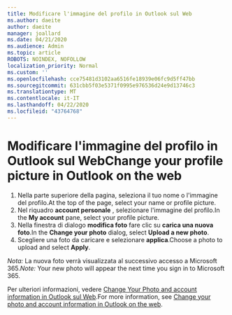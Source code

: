 ```yaml
---
title: Modificare l'immagine del profilo in Outlook sul Web
ms.author: daeite
author: daeite
manager: joallard
ms.date: 04/21/2020
ms.audience: Admin
ms.topic: article
ROBOTS: NOINDEX, NOFOLLOW
localization_priority: Normal
ms.custom: ''
ms.openlocfilehash: cce75481d3102aa6516fe18939e06fc9d5ff47bb
ms.sourcegitcommit: 631cbb5f03e5371f0995e976536d24e9d13746c3
ms.translationtype: MT
ms.contentlocale: it-IT
ms.lasthandoff: 04/22/2020
ms.locfileid: "43764768"
---
```

# <a name="change-your-profile-picture-in-outlook-on-the-web"></a><span data-ttu-id="bd560-102">Modificare l'immagine del profilo in Outlook sul Web</span><span class="sxs-lookup"><span data-stu-id="bd560-102">Change your profile picture in Outlook on the web</span></span>

1. <span data-ttu-id="bd560-103">Nella parte superiore della pagina, seleziona il tuo nome o l'immagine del profilo.</span><span class="sxs-lookup"><span data-stu-id="bd560-103">At the top of the page, select your name or profile picture.</span></span>
1. <span data-ttu-id="bd560-104">Nel riquadro **account personale** , selezionare l'immagine del profilo.</span><span class="sxs-lookup"><span data-stu-id="bd560-104">In the **My account** pane, select your profile picture.</span></span>
1. <span data-ttu-id="bd560-105">Nella finestra di dialogo **modifica foto** fare clic su **carica una nuova foto**.</span><span class="sxs-lookup"><span data-stu-id="bd560-105">In the **Change your photo** dialog, select **Upload a new photo**.</span></span>
1. <span data-ttu-id="bd560-106">Scegliere una foto da caricare e selezionare **applica**.</span><span class="sxs-lookup"><span data-stu-id="bd560-106">Choose a photo to upload and select **Apply**.</span></span>

<span data-ttu-id="bd560-107">*Nota:* La nuova foto verrà visualizzata al successivo accesso a Microsoft 365.</span><span class="sxs-lookup"><span data-stu-id="bd560-107">*Note:* Your new photo will appear the next time you sign in to Microsoft 365.</span></span>

<span data-ttu-id="bd560-108">Per ulteriori informazioni, vedere [Change Your Photo and account information in Outlook sul Web](https://support.office.com/article/b2dbb289-851d-4bed-93c3-3e136f5659ec).</span><span class="sxs-lookup"><span data-stu-id="bd560-108">For more information, see [Change your photo and account information in Outlook on the web](https://support.office.com/article/b2dbb289-851d-4bed-93c3-3e136f5659ec).</span></span>